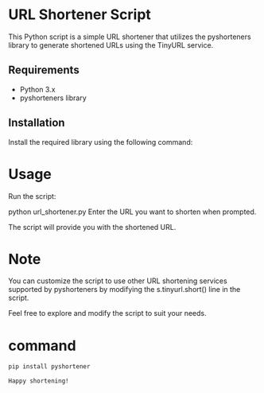 # URL Shortener Script

This Python script is a simple URL shortener that utilizes the pyshorteners library to generate shortened URLs using the TinyURL service.

## Requirements

- Python 3.x
- pyshorteners library

## Installation

Install the required library using the following command:

# Usage
Run the script:

python url_shortener.py
Enter the URL you want to shorten when prompted.

The script will provide you with the shortened URL.

# Note
You can customize the script to use other URL shortening services supported by pyshorteners by modifying the s.tinyurl.short() line in the script.

Feel free to explore and modify the script to suit your needs.

# command
```bash
pip install pyshortener

Happy shortening!



